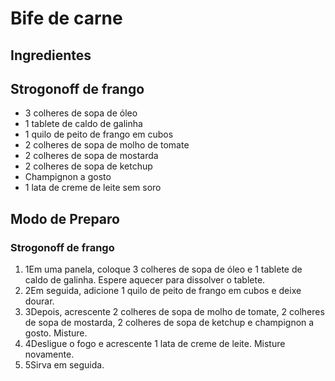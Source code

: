 # Bife de carne

## Ingredientes

## Strogonoff de frango



- 3 colheres de sopa de óleo
- 1 tablete de caldo de galinha
- 1 quilo de peito de frango em cubos
- 2 colheres de sopa de molho de tomate
- 2 colheres de sopa de mostarda
- 2 colheres de sopa de ketchup
- Champignon a gosto
- 1 lata de creme de leite sem soro



## Modo de Preparo

### Strogonoff de frango





1. 1Em uma panela, coloque 3 colheres de sopa de óleo e 1 tablete de caldo de galinha. Espere aquecer para dissolver o tablete.
2. 2Em seguida, adicione 1 quilo de peito de frango em cubos e deixe dourar.
3. 3Depois, acrescente 2 colheres de sopa de molho de tomate, 2 colheres de sopa de mostarda, 2 colheres de sopa de ketchup e champignon a gosto. Misture.
4. 4Desligue o fogo e acrescente 1 lata de creme de leite. Misture novamente.
5. 5Sirva em seguida.
